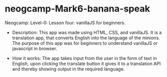 # neogcamp-Mark6-banana-speak

Neogcamp: Level-0: Lesson four: vanillaJS for beginners.

- Description:
  This app was made using HTML, CSS, and vanillaJS. It is a translation app, that converts English into the language of the minions. The purpose of this app was for beginners to understand vanillaJS or javascript in browser.

* How it works:
  The app takes input from the user in the form of text in English, upon clicking the translate button it gives it to a translation API and thereby showing output in the required language.


